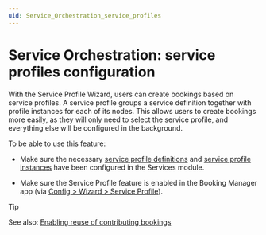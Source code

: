 ```yaml
---
uid: Service_Orchestration_service_profiles
---
```


# Service Orchestration: service profiles configuration

With the Service Profile Wizard, users can create bookings based on service profiles. A service profile groups a service definition together with profile instances for each of its nodes. This allows users to create bookings more easily, as they will only need to select the service profile, and everything else will be configured in the background.

To be able to use this feature:

- Make sure the necessary [service profile definitions](xref:SRM_Services_profiles#configuring-service-profile-definitions) and [service profile instances](xref:SRM_Services_profiles#configuring-service-profile-instances) have been configured in the Services module.

- Make sure the Service Profile feature is enabled in the Booking Manager app (via [Config > Wizard > Service Profile](xref:Booking_Manager_Config_tab#type-of-wizard-settings)).

> [!TIP]
> See also: [Enabling reuse of contributing bookings](xref:Service_Orchestration_service_definition_advanced#enabling-reuse-of-contributing-bookings)
